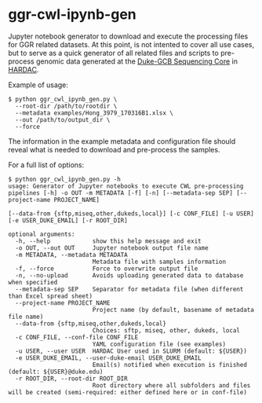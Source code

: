 # ggr-cwl-ipynb-gen
Jupyter notebook generator to download and execute the processing files for GGR related datasets.
At this point, is not intented to cover all use cases, but to serve as a quick generator of all
related files and scripts to pre-process genomic data generated at the [Duke-GCB Sequencing Core](https://genome.duke.edu/cores-and-services/sequencing-and-genomic-technologies) in [HARDAC](https://genome.duke.edu/cores-and-services/computational-solutions/compute-environments-genomics).

Example of usage:
```
$ python ggr_cwl_ipynb_gen.py \
  --root-dir /path/to/rootdir \
  --metadata examples/Hong_3979_170316B1.xlsx \
  --out /path/to/output_dir \
  --force
```
The information in the example metadata and configuration file should reveal what is needed to download and pre-process the samples.

For a full list of options:
```
$ python ggr_cwl_ipynb_gen.py -h
usage: Generator of Jupyter notebooks to execute CWL pre-processing pipelines [-h] -o OUT -m METADATA [-f] [-n] [--metadata-sep SEP] [--project-name PROJECT_NAME]
                                                                              [--data-from {sftp,miseq,other,dukeds,local}] [-c CONF_FILE] [-u USER] [-e USER_DUKE_EMAIL] [-r ROOT_DIR]

optional arguments:
  -h, --help            show this help message and exit
  -o OUT, --out OUT     Jupyter notebook output file name
  -m METADATA, --metadata METADATA
                        Metadata file with samples information
  -f, --force           Force to overwrite output file
  -n, --no-upload       Avoids uploading generated data to database when specified
  --metadata-sep SEP    Separator for metadata file (when different than Excel spread sheet)
  --project-name PROJECT_NAME
                        Project name (by default, basename of metadata file name)
  --data-from {sftp,miseq,other,dukeds,local}
                        Choices: sftp, miseq, other, dukeds, local
  -c CONF_FILE, --conf-file CONF_FILE
                        YAML configuration file (see examples)
  -u USER, --user USER  HARDAC User used in SLURM (default: ${USER})
  -e USER_DUKE_EMAIL, --user-duke-email USER_DUKE_EMAIL
                        Email(s) notified when execution is finished (default: ${USER}@duke.edu)
  -r ROOT_DIR, --root-dir ROOT_DIR
                        Root directory where all subfolders and files will be created (semi-required: either defined here or in conf-file)
```
